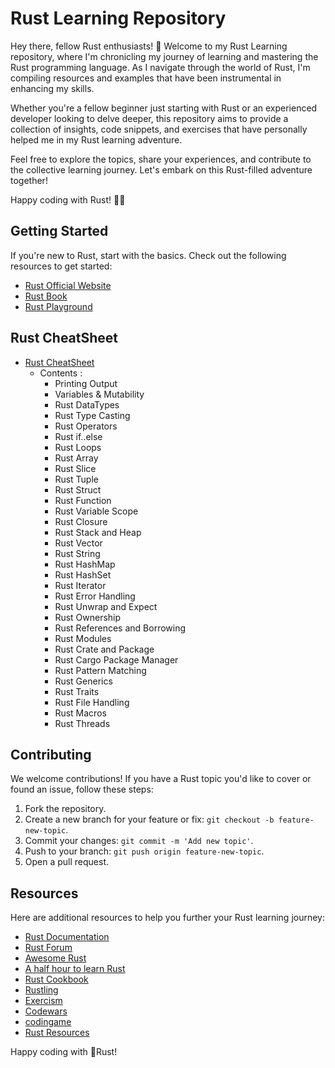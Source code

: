 # Rust Learning Repository

Hey there, fellow Rust enthusiasts! 👋 Welcome to my Rust Learning repository, where I'm chronicling my journey of learning and mastering the Rust programming language. As I navigate through the world of Rust, I'm compiling resources and examples that have been instrumental in enhancing my skills.

Whether you're a fellow beginner just starting with Rust or an experienced developer looking to delve deeper, this repository aims to provide a collection of insights, code snippets, and exercises that have personally helped me in my Rust learning adventure.

Feel free to explore the topics, share your experiences, and contribute to the collective learning journey. Let's embark on this Rust-filled adventure together!

Happy coding with Rust! 🦀✨

## Getting Started

If you're new to Rust, start with the basics. Check out the following resources to get started:

- [Rust Official Website](https://www.rust-lang.org/)
- [Rust Book](https://doc.rust-lang.org/book/)
- [Rust Playground](https://play.rust-lang.org/)


## Rust CheatSheet 

- [Rust CheatSheet](/00_Rust_Cheatsheet/README.md)
  - Contents : 
    - Printing Output
    - Variables & Mutability
    - Rust DataTypes
    - Rust Type Casting
    - Rust Operators
    - Rust if..else
    - Rust Loops
    - Rust Array
    - Rust Slice
    - Rust Tuple
    - Rust Struct
    - Rust Function
    - Rust Variable Scope
    - Rust Closure
    - Rust Stack and Heap
    - Rust Vector 
    - Rust String
    - Rust HashMap
    - Rust HashSet
    - Rust Iterator
    - Rust Error Handling
    - Rust Unwrap and Expect
    - Rust Ownership
    - Rust References and Borrowing
    - Rust Modules
    - Rust Crate and Package
    - Rust Cargo Package Manager
    - Rust Pattern Matching
    - Rust Generics
    - Rust Traits
    - Rust File Handling
    - Rust Macros
    - Rust Threads
  



## Contributing

We welcome contributions! If you have a Rust topic you'd like to cover or found an issue, follow these steps:

1. Fork the repository.
2. Create a new branch for your feature or fix: `git checkout -b feature-new-topic`.
3. Commit your changes: `git commit -m 'Add new topic'`.
4. Push to your branch: `git push origin feature-new-topic`.
5. Open a pull request.

## Resources

Here are additional resources to help you further your Rust learning journey:

- [Rust Documentation](https://doc.rust-lang.org/)
- [Rust Forum](https://users.rust-lang.org/)
- [Awesome Rust](https://github.com/rust-unofficial/awesome-rust)
- [A half hour to learn Rust](https://fasterthanli.me/articles/a-half-hour-to-learn-rust)
- [Rust Cookbook](https://rust-lang-nursery.github.io/rust-cookbook/intro.html)
- [Rustling](https://rustlings.cool/)
- [Exercism](https://exercism.org/tracks/rust)
- [Codewars](https://www.codewars.com/)
- [codingame](https://www.codingame.com/ide/puzzle/onboarding)
- [Rust Resources](https://github.com/ctjhoa/rust-learning)

Happy coding with 🦀Rust!
